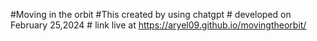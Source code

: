 #Moving in the orbit
#This created by using chatgpt # developed on February 25,2024 # link live at https://aryel09.github.io/movingtheorbit/
